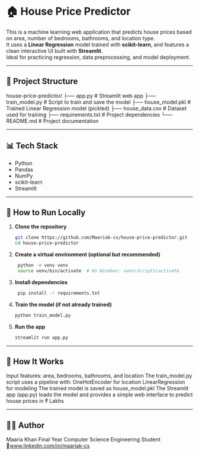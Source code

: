 # 🏠 House Price Predictor

This is a machine learning web application that predicts house prices based on area, number of bedrooms, bathrooms, and location type.  
It uses a **Linear Regression** model trained with **scikit-learn**, and features a clean interactive UI built with **Streamlit**.  
Ideal for practicing regression, data preprocessing, and model deployment.

---

## 📁 Project Structure
house-price-predictor/
├── app.py # Streamlit web app
├── train_model.py # Script to train and save the model
├── house_model.pkl # Trained Linear Regression model (pickled)
├── house_data.csv # Dataset used for training
├── requirements.txt # Project dependencies
└── README.md # Project documentation

---

## 📊 Tech Stack

- Python
- Pandas
- NumPy
- scikit-learn
- Streamlit

---

## 🚀 How to Run Locally

1. **Clone the repository**
   ```bash
   git clone https://github.com/Maariak-cs/house-price-predictor.git
   cd house-price-predictor
   
2. **Create a virtual environment (optional but recommended)**
   ```bash
    python -m venv venv
    source venv/bin/activate  # On Windows: venv\Scripts\activate

3. **Install dependencies**
   ```bash
    pip install -r requirements.txt

4. **Train the model (if not already trained)**
    ```bash
    python train_model.py

5. **Run the app**
    ```bash  
    streamlit run app.py

---

## 🧠 How It Works
Input features: area, bedrooms, bathrooms, and location
The train_model.py script uses a pipeline with:
    OneHotEncoder for location
    LinearRegression for modeling
The trained model is saved as house_model.pkl
The Streamlit app (app.py) loads the model and provides a simple web interface to predict house prices in ₹ Lakhs

---

## 🙋‍♀️ Author
Maaria Khan
Final Year Computer Science Engineering Student
🔗www.linkedin.com/in/maariak-cs

